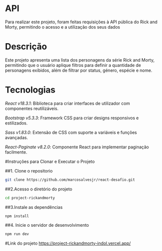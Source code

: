 # API
Para realizar este projeto, foram feitas requisições à API pública do Rick and Morty, permitindo o acesso e a utilização dos seus dados

# Descrição
Este projeto apresenta uma lista dos personagens da série Rick and Morty, permitindo que o usuário aplique filtros para definir a quantidade de personagens exibidos, além de filtrar por status, género, espécie e nome.

# Tecnologias

*React _v18.3.1_*: Biblioteca para criar interfaces de utilizador com componentes reutilizáveis.

*Bootstrap _v5.3.3_*: Framework CSS para criar designs responsivos e estilizados.

*Sass _v1.83.0_*: Extensão de CSS com suporte a variáveis e funções avançadas.

*React-Paginate _v8.2.0_*: Componente React para implementar paginação facilmente.

#Instruções para Clonar e Executar o Projeto

##1. Clone o repositorio

``` bash
git clone https://github.com/marcosalvesjr/react-desafio.git
```

##2.Acesso o diretório do projeto
``` bash
cd project-rickandmorty
```
##3.Instale as dependências
``` bash
npm install
```

##4. Inicie o servidor de desenvolvimento
``` bash
npm run dev
```
#Link do projeto
https://project-rickandmorty-indol.vercel.app/


